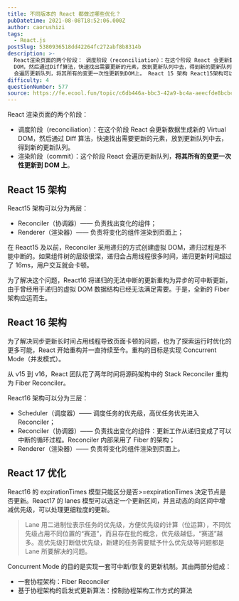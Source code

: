 ```yaml
---
title: 不同版本的 React 都做过哪些优化？
pubDatetime: 2021-08-08T18:52:06.000Z
author: caorushizi
tags:
  - React.js
postSlug: 5380936518dd42264fc272abf8b8314b
description: >-
  React渲染页面的两个阶段： 调度阶段（reconciliation）：在这个阶段 React 会更新数据生成新的 Virtual
  DOM，然后通过Diff算法，快速找出需要更新的元素，放到更新队列中去，得到新的更新队列。 渲染阶段（commit）：这个阶段 React
  会遍历更新队列，将其所有的变更一次性更新到DOM上。 React 15 架构 React15架构可以分为两层： Reconci
difficulty: 4
questionNumber: 577
source: https://fe.ecool.fun/topic/c6db446a-bbc3-42a9-bc4a-aeecfde8bcbc
---
```


React 渲染页面的两个阶段：

- 调度阶段（reconciliation）：在这个阶段 React 会更新数据生成新的 Virtual DOM，然后通过 Diff 算法，快速找出需要更新的元素，放到更新队列中去，得到新的更新队列。
- 渲染阶段（commit）：这个阶段 React 会遍历更新队列，**将其所有的变更一次性更新到 DOM 上**。

## React 15 架构

React15 架构可以分为两层：

- Reconciler（协调器）—— 负责找出变化的组件；
- Renderer（渲染器）—— 负责将变化的组件渲染到页面上；

在 React15 及以前，Reconciler 采用递归的方式创建虚拟 DOM，递归过程是不能中断的。如果组件树的层级很深，递归会占用线程很多时间，递归更新时间超过了 16ms，用户交互就会卡顿。

为了解决这个问题，React16 将递归的无法中断的更新重构为异步的可中断更新，由于曾经用于递归的虚拟 DOM 数据结构已经无法满足需要。于是，全新的 Fiber 架构应运而生。

## React 16 架构

为了解决同步更新长时间占用线程导致页面卡顿的问题，也为了探索运行时优化的更多可能，React 开始重构并一直持续至今。重构的目标是实现 Concurrent Mode（并发模式）。

从 v15 到 v16，React 团队花了两年时间将源码架构中的 Stack Reconciler 重构为 Fiber Reconciler。

React16 架构可以分为三层：

- Scheduler（调度器）—— 调度任务的优先级，高优任务优先进入 Reconciler；
- Reconciler（协调器）—— 负责找出变化的组件：更新工作从递归变成了可以中断的循环过程。Reconciler 内部采用了 Fiber 的架构；
- Renderer（渲染器）—— 负责将变化的组件渲染到页面上。

## React 17 优化

React16 的 expirationTimes 模型只能区分是否>=expirationTimes 决定节点是否更新。React17 的 lanes 模型可以选定一个更新区间，并且动态的向区间中增减优先级，可以处理更细粒度的更新。

> Lane 用二进制位表示任务的优先级，方便优先级的计算（位运算），不同优先级占用不同位置的“赛道”，而且存在批的概念，优先级越低，“赛道”越多。高优先级打断低优先级，新建的任务需要赋予什么优先级等问题都是 Lane 所要解决的问题。

Concurrent Mode 的目的是实现一套可中断/恢复的更新机制。其由两部分组成：

- 一套协程架构：Fiber Reconciler
- 基于协程架构的启发式更新算法：控制协程架构工作方式的算法
